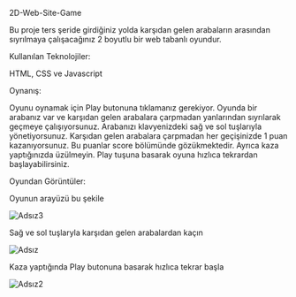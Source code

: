 2D-Web-Site-Game

Bu proje ters şeride girdiğiniz yolda karşıdan gelen arabaların arasından sıyrılmaya çalışacağınız 2 boyutlu bir web tabanlı oyundur. 

Kullanılan Teknolojiler:

HTML, CSS ve Javascript

Oynanış: 

Oyunu oynamak için Play butonuna tıklamanız gerekiyor. Oyunda bir arabanız var ve karşıdan gelen arabalara çarpmadan yanlarından sıyrılarak geçmeye çalışıyorsunuz. Arabanızı klavyenizdeki sağ ve sol tuşlarıyla yönetiyorsunuz. Karşıdan gelen arabalara çarpmadan her geçişinizde 1 puan kazanıyorsunuz. Bu puanlar score bölümünde gözükmektedir. Ayrıca kaza yaptığınızda üzülmeyin. Play tuşuna basarak oyuna hızlıca tekrardan başlayabilirsiniz. 

Oyundan Görüntüler:

Oyunun arayüzü bu şekile

![Adsız3](https://user-images.githubusercontent.com/76568439/168427351-494a149e-01f8-4324-8295-b8c20912a793.png)

Sağ ve sol tuşlaryla karşıdan gelen arabalardan kaçın

![Adsız](https://user-images.githubusercontent.com/76568439/168427455-981272fb-db60-4291-beab-894ea451c7a8.png)

Kaza yaptığında Play butonuna basarak hızlıca tekrar başla

![Adsız2](https://user-images.githubusercontent.com/76568439/168427492-eae03a5e-5fd0-4cb6-9c5b-6cd44ee4bba6.png)

